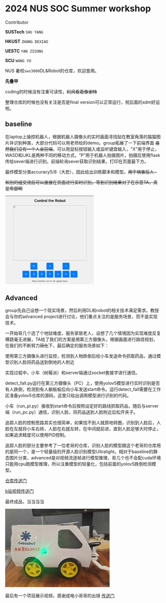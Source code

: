 # 2024 NUS SOC Summer workshop

Contributor

**SUSTech** `SHU YANG`

**HKUST** `ZHANG DEXIAO`

**UESTC** `YAN ZISONG`

**SCU** `WANG YU`

NUS 暑校`sws3009`DL&Robot的仓库，欢迎食用。

**先叠甲**

coding的时候没有注重可读性，~~码风看着像谢特~~

整理仓库的时候也没有关注是否是final version可以正常运行，祝后面的xdm好运啦。

## baseline

在laptop上操控机器人，根据机器人摄像头的实时画面寻找贴在教室角落的猫猫图片并识别种类，大部分代码可以用老师给的demo。group拓展了一下前端界面 ~~虽然我们没有一个人会前端~~，可以用鼠标按钮输入或监听键盘输入，"X"用于停止，WASD和IJKL是两种不同的移动方式，“P”用于机器人拍摄图片，拍摄后使用flask传给sever端进行识别，前端轮询sever获取识别结果，打印在页面最下方。

最终模型分类accuracy5/8（大悲），因此给出训练脚本和模型。~~用于祸害后人~~~

~~和别的组交流后可以直接在页面进行实时识别，等到识别结果对了在示意TA，真是卑鄙啊~~

<img src=".\imag\frontend.png" alt="image-20240718171437736" style="zoom:33%;" />

## **Advanced**

group先自己设想一个现实场景，然后利用DL和robot的相关技术满足需求。教授会与你的advanced project进行讨论，他们重点关注的是服务场景，而不是实现技术。

一开始哥几个选了个地狱难度，服务家居老人，设想了几个情境因为实现难度反复横跳毫无进展，TA给了我们的方案是用第三方摄像头，根据画面进行路径规划，在我们的不断努力~~简化~~下，最后确定的服务场景如下：

使用第三方摄像头进行监控，检测到人物跌倒后给小车发送命令抓取药品，通过模型识别人脸将药品送到倒地的人附近

实现过程中，小车（树莓派）和server端通过socket套接字进行通信。

detect_fall.py运行在第三方摄像头（PC）上，使用yolov5模型进行实时识别是否有人跌倒，检测到有人躺板板后向小车发送start命令。运行detect_fall需要在工作区准备yolov5仓库的源码，这里只给出调用模型进行识别的代码。

小车（run_pi.py）接收到start命令后按照设定好的路线抓取药品，随后与server端（run_pc.py）通信，识别人脸，将药品送到人脸附近后松开夹子。

追踪人脸的控制思路其实也很简单，如果找不到人就原地转圈，识别到人脸后，人脸在左就将小车右转，人脸在右就左转，在中间就前进，直到人脸足够大时停止，如果追求精度可以使用PID控制。

追踪人脸的部分主要参考了一位老哥的仓库，识别人脸的模型跟这个老哥的仓库用的是同一个，是一个轻量级的开源人脸识别模型Ultralight。相对于baseline的静态图片分类，advanced是对视频流逐帧进行模型推理，哥几个也不会配cuda环境只能用cpu跑模型推理，所以注重模型的轻量化，包括前面的yolov5跌倒检测模型。

 [仓库传送门](https://github.com/rossning92/rpi-robot "再生父母")

 [b站视频传送门](https://www.bilibili.com/video/BV14g4y1q7yf/?spm_id_from=333.337.search-card.all.click&vd_source=aced0fa103df46581a09368bd73bc5b5 "再生父母")

最终成品，当当当当

<img src=".\imag\car.jpg" alt="微信图片_20240718205539" style="zoom: 33%;" />



最后有一个项目展示视频，感谢成电小哥哥的出镜
[传送门](https://www.bilibili.com/video/BV1xm87efEzd/?spm_id_from=333.999.0.0&vd_source=93416ee72e7283489256aea874287725)
